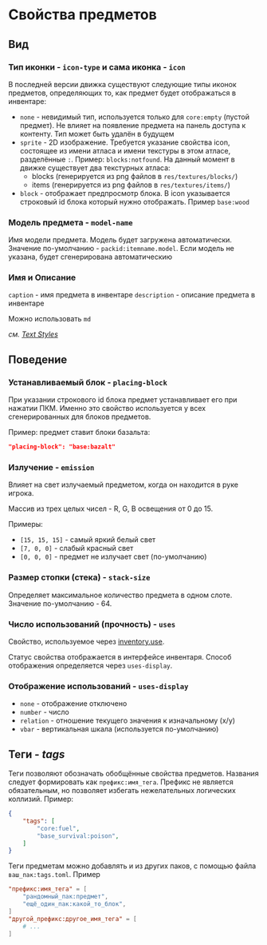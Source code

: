 # Свойства предметов

## Вид

### Тип иконки - `icon-type` и сама иконка - `icon`

В последней версии движка существуют следующие типы иконок предметов, определяющих то, как предмет будет отображаться в инвентаре:
- `none` - невидимый тип, используется только для `core:empty` (пустой предмет). Не влияет на появление предмета на панель доступа к контенту. Тип может быть удалён в будущем
- `sprite` - 2D изображение. Требуется указание свойства icon, состоящее из имени атласа и имени текстуры в этом атласе, разделённые `:`. Пример: `blocks:notfound`. На данный момент в движке существует два текстурных атласа:
  - blocks (генерируется из png файлов в `res/textures/blocks/`)
  - items (генерируется из png файлов в `res/textures/items/`)
- `block` - отображает предпросмотр блока. В icon указывается строковый id блока который нужно отображать. Пример `base:wood`

### Модель предмета - `model-name`

Имя модели предмета. Модель будет загружена автоматически.
Значение по-умолчанию - `packid:itemname.model`.
Если модель не указана, будет сгенерирована автоматическию

### Имя и Описание
`caption` - имя предмета в инвентаре
`description` - описание предмета в инвентаре

Можно использовать `md`

*см. [Text Styles](/doc/en/text-styles.md)*

## Поведение

### Устанавливаемый блок - `placing-block`

При указании строкового id блока предмет устанавливает его при нажатии ПКМ. Именно это свойство используется у всех сгенерированных для блоков предметов.

Пример: предмет ставит блоки базальта:

```json
"placing-block": "base:bazalt"
```

### Излучение - `emission`

Влияет на свет излучаемый предметом, когда он находится в руке игрока.

Массив из трех целых чисел - R, G, B освещения от 0 до 15.

Примеры:

- `[15, 15, 15]` - самый яркий белый свет
- `[7, 0, 0]` - слабый красный свет
- `[0, 0, 0]` - предмет не излучает свет (по-умолчанию)

### Размер стопки (стека) - `stack-size`

Определяет максимальное количество предмета в одном слоте. Значение по-умолчанию - 64.

### Число использований (прочность) - `uses`

Свойство, используемое через [inventory.use](scripting/builtins/libinventory.md).

Статус свойства отображается в интерфейсе инвентаря. Способ отображения определяется через `uses-display`.

### Отображение использований - `uses-display`

- `none` - отображение отключено
- `number` - число
- `relation` - отношение текущего значения к изначальному (x/y)
- `vbar` - вертикальная шкала (используется по-умолчанию)


## Теги - *tags*

Теги позволяют обозначать обобщённые свойства предметов. Названия следует формировать как `префикс:имя_тега`.
Префикс не является обязательным, но позволяет избегать нежелательных логических коллизий. Пример:

```json
{
    "tags": [
        "core:fuel",
        "base_survival:poison",
    ]
}
```

Теги предметам можно добавлять и из других паков, с помощью файла `ваш_пак:tags.toml`. Пример

```toml
"префикс:имя_тега" = [
    "рандомный_пак:предмет",
    "ещё_один_пак:какой_то_блок",
]
"другой_префикс:другое_имя_тега" = [
    # ...
]
```
